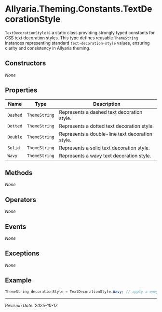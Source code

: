 ﻿# Allyaria.Theming.Constants.TextDecorationStyle

`TextDecorationStyle` is a static class providing strongly typed constants for CSS text decoration styles. This type
defines reusable `ThemeString` instances representing standard `text-decoration-style` values, ensuring clarity and
consistency in Allyaria theming.

## Constructors

*None*

## Properties

| Name     | Type          | Description                                     |
|----------|---------------|-------------------------------------------------|
| `Dashed` | `ThemeString` | Represents a dashed text decoration style.      |
| `Dotted` | `ThemeString` | Represents a dotted text decoration style.      |
| `Double` | `ThemeString` | Represents a double-line text decoration style. |
| `Solid`  | `ThemeString` | Represents a solid text decoration style.       |
| `Wavy`   | `ThemeString` | Represents a wavy text decoration style.        |

## Methods

*None*

## Operators

*None*

## Events

*None*

## Exceptions

*None*

## Example

```csharp
ThemeString decorationStyle = TextDecorationStyle.Wavy; // apply a wavy text decoration
```

---

*Revision Date: 2025-10-17*
